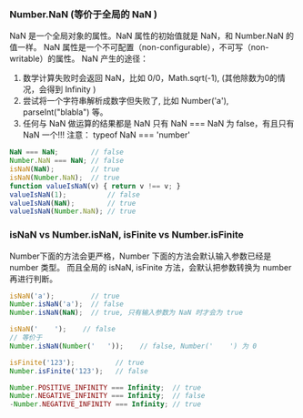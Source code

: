 
### Number.NaN (等价于全局的 NaN )
NaN 是一个全局对象的属性。NaN 属性的初始值就是 NaN，和 Number.NaN 的值一样。 
NaN 属性是一个不可配置（non-configurable），不可写（non-writable）的属性。
NaN 产生的途径：
1. 数学计算失败时会返回 NaN，比如 0/0，Math.sqrt(-1), (其他除数为0的情况，会得到 Infinity )
2. 尝试将一个字符串解析成数字但失败了, 比如 Number('a'), parseInt("blabla") 等。
3. 任何与 NaN 做运算的结果都是 NaN
只有 NaN === NaN 为 false，有且只有 NaN 一个!!!
注意： typeof NaN === 'number'
```js
NaN === NaN;        // false
Number.NaN === NaN; // false
isNaN(NaN);         // true
isNaN(Number.NaN);  // true
function valueIsNaN(v) { return v !== v; }
valueIsNaN(1);          // false
valueIsNaN(NaN);        // true
valueIsNaN(Number.NaN); // true
```

### isNaN vs Number.isNaN, isFinite vs Number.isFinite
Number下面的方法会更严格，Number 下面的方法会默认输入参数已经是 number 类型。
而且全局的 isNaN, isFinite 方法，会默认把参数转换为 number 再进行判断。
```js
isNaN('a');         // true
Number.isNaN('a');  // false
Number.isNaN(NaN);  // true, 只有输入参数为 NaN 时才会为 true

isNaN('    ');    // false
// 等价于
Number.isNaN(Number('   '));    // false, Number('    ') 为 0

isFinite('123');          // true
Number.isFinite('123');   // false
```

```js
Number.POSITIVE_INFINITY === Infinity;  // true
Number.NEGATIVE_INFINITY === Infinity;  // false
-Number.NEGATIVE_INFINITY === Infinity; // true
```